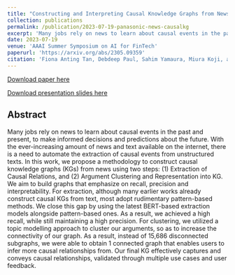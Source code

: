 ```yaml
---
title: "Constructing and Interpreting Causal Knowledge Graphs from News."
collection: publications
permalink: /publication/2023-07-19-panasonic-news-causalkg
excerpt: 'Many jobs rely on news to learn about causal events in the past and present, to make informed decisions and predictions about the future. With the ever-increasing amount of news and text available on the internet, there is a need to automate the extraction of causal events from unstructured texts. In this work, we propose a methodology to construct causal knowledge graphs (KGs) from news using two steps: (1) Extraction of Causal Relations, and (2) Argument Clustering and Representation into KG. We aim to build graphs that emphasize on recall, precision and interpretability. For extraction, although many earlier works already construct causal KGs from text, most adopt rudimentary pattern-based methods. We close this gap by using the latest BERT-based extraction models alongside pattern-based ones. As a result, we achieved a high recall, while still maintaining a high precision. For clustering, we utilized a topic modelling approach to cluster our arguments, so as to increase the connectivity of our graph. As a result, instead of 15,686 disconnected subgraphs, we were able to obtain 1 connected graph that enables users to infer more causal relationships from. Our final KG effectively captures and conveys causal relationships, validated through multiple use cases and user feedback.'
date: 2023-07-19
venue: 'AAAI Summer Symposium on AI for FinTech'
paperurl: 'https://arxiv.org/abs/2305.09359'
citation: 'Fiona Anting Tan, Debdeep Paul, Sahim Yamaura, Miura Koji, and See-Kiong Ng. 2023. Constructing and interpreting causal knowledge graphs from news. In Proceedings of the AAAI Summer Symposium on AI for FinTech. Singapore, Singapore.'
---
```


<a href='https://arxiv.org/abs/2305.09359'>Download paper here</a>

<a href='../files/slides/Panasonic_AAAI-SS_2023.pdf'>Download presentation slides here</a>

<h2>Abstract</h2>
Many jobs rely on news to learn about causal events in the past and present, to make informed decisions and predictions about the future. With the ever-increasing amount of news and text available on the internet, there is a need to automate the extraction of causal events from unstructured texts. In this work, we propose a methodology to construct causal knowledge graphs (KGs) from news using two steps: (1) Extraction of Causal Relations, and (2) Argument Clustering and Representation into KG. We aim to build graphs that emphasize on recall, precision and interpretability. For extraction, although many earlier works already construct causal KGs from text, most adopt rudimentary pattern-based methods. We close this gap by using the latest BERT-based extraction models alongside pattern-based ones. As a result, we achieved a high recall, while still maintaining a high precision. For clustering, we utilized a topic modelling approach to cluster our arguments, so as to increase the connectivity of our graph. As a result, instead of 15,686 disconnected subgraphs, we were able to obtain 1 connected graph that enables users to infer more causal relationships from. Our final KG effectively captures and conveys causal relationships, validated through multiple use cases and user feedback.
